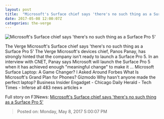 ```yaml
---
layout: post
title:  "Microsoft's Surface chief says 'there's no such thing as a Surface Pro 5'"
date: 2017-05-08 12:00:07Z
categories: the-verge
---
```


![Microsoft's Surface chief says 'there's no such thing as a Surface Pro 5'](https://cdn0.vox-cdn.com/thumbor/4J_10VtD2LkHP4JP8hvxzXVBQ-Y=/0x70:1320x813/1600x900/cdn0.vox-cdn.com/uploads/chorus_image/image/54668033/panospanay.0.0.jpg)

The Verge Microsoft's Surface chief says 'there's no such thing as a Surface Pro 5' The Verge Microsoft's devices chief, Panos Panay, has strongly hinted that the company isn't ready to launch a Surface Pro 5. In an interview with CNET, Panay says Microsoft will launch the Surface Pro 5 when it has achieved enough "meaningful change" to make it ... Microsoft Surface Laptop: A Game Changer? I Asked Around Forbes What Is Microsoft's Grand Plan for Phones? Gizmodo Why hasn't anyone made the perfect laptop? Business Insider Engadget - Chicago Daily Herald - Tech Times - Inferse all 483 news articles »


Full story on F3News: [Microsoft's Surface chief says 'there's no such thing as a Surface Pro 5'](http://www.f3nws.com/n/JKRPHB)

> Posted on: Monday, May 8, 2017 5:00:07 PM
